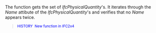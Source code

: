 The function gets the set of _IfcPhysicalQuantity_'s.
It iterates through the _Name_ attibute of the _IfcPhysicalQuantity_'s
and verifies that no _Name_ appears twice.
> <span style="font-size:smaller;color:blue">HISTORY&nbsp; 
    New function in IFC2x4</span>
>
